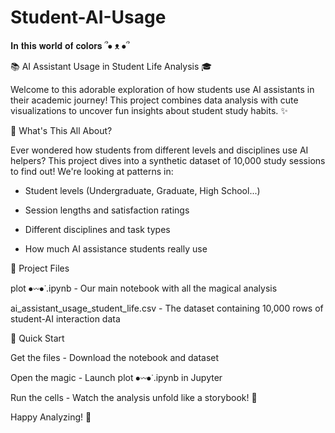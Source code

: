 # Student-AI-Usage
𝐈𝐧 𝐭𝐡𝐢𝐬 𝐰𝐨𝐫𝐥𝐝 𝐨𝐟 𝐜𝐨𝐥𝐨𝐫𝐬  ՞⦁ ᴥ ⦁՞



📚 AI Assistant Usage in Student Life Analysis 🎓

Welcome to this adorable exploration of how students use AI assistants in their academic journey! This project combines data analysis with cute visualizations to uncover fun insights about student study habits. ✨



🎀 What's This All About?

Ever wondered how students from different levels and disciplines use AI helpers? This project dives into a synthetic dataset of 10,000 study sessions to find out! We're looking at patterns in:

- Student levels (Undergraduate, Graduate, High School...)

- Session lengths and satisfaction ratings

- Different disciplines and task types

- How much AI assistance students really use




📁 Project Files

plot ⦁𖥦⦁ᐝ.ipynb - Our main notebook with all the magical analysis 

ai_assistant_usage_student_life.csv - The dataset containing 10,000 rows of student-AI interaction data






🚀 Quick Start

Get the files - Download the notebook and dataset

Open the magic - Launch plot ⦁𖥦⦁ᐝ.ipynb in Jupyter

Run the cells - Watch the analysis unfold like a storybook! 📖






Happy Analyzing! 🎊
